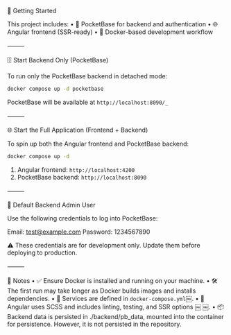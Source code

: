 🚀 Getting Started

This project includes:
	•	🔧 PocketBase for backend and authentication
	•	🌐 Angular frontend (SSR-ready)
	•	🐳 Docker-based development workflow

⸻

🗄️ Start Backend Only (PocketBase)

To run only the PocketBase backend in detached mode:

```bash
docker compose up -d pocketbase
```

PocketBase will be available at `http://localhost:8090/_`

⸻

🌐 Start the Full Application (Frontend + Backend)

To spin up both the Angular frontend and PocketBase backend:

```bash
docker compose up -d
```

1. Angular frontend: `http://localhost:4200`
2. PocketBase backend: `http://localhost:8090`

⸻

🔐 Default Backend Admin User

Use the following credentials to log into PocketBase:

Email:    test@example.com
Password: 1234567890

⚠️ These credentials are for development only. Update them before deploying to production.

⸻

📌 Notes
	•	✅ Ensure Docker is installed and running on your machine.
	•	🛠️ The first run may take longer as Docker builds images and installs dependencies.
	•	📁 Services are defined in `docker-compose.yml`￼.
	•	🧪 Angular uses SCSS and includes linting, testing, and SSR options ￼ ￼.
	•	📦 Backend data is persisted in ./backend/pb_data, mounted into the container for persistence. However, it is not persisted in the repository.
     

